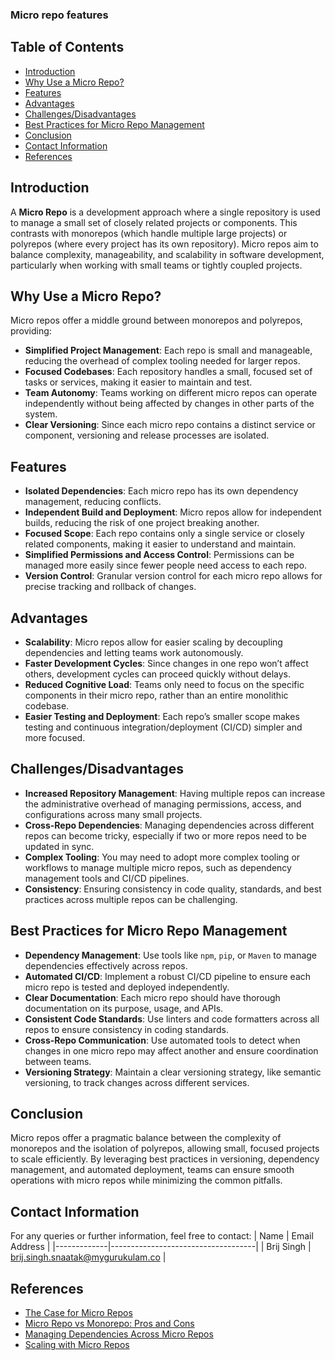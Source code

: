 ### Micro repo features        

## Table of Contents
- [Introduction](#introduction)
- [Why Use a Micro Repo?](#why-use-a-micro-repo)
- [Features](#features)
- [Advantages](#advantages)
- [Challenges/Disadvantages](#challengesdisadvantages)
- [Best Practices for Micro Repo Management](#best-practices-for-micro-repo-management)
- [Conclusion](#conclusion)
- [Contact Information](#contact-information)
- [References](#references)

## Introduction
A **Micro Repo** is a development approach where a single repository is used to manage a small set of closely related projects or components. This contrasts with monorepos (which handle multiple large projects) or polyrepos (where every project has its own repository). Micro repos aim to balance complexity, manageability, and scalability in software development, particularly when working with small teams or tightly coupled projects.

## Why Use a Micro Repo?
Micro repos offer a middle ground between monorepos and polyrepos, providing:
- **Simplified Project Management**: Each repo is small and manageable, reducing the overhead of complex tooling needed for larger repos.
- **Focused Codebases**: Each repository handles a small, focused set of tasks or services, making it easier to maintain and test.
- **Team Autonomy**: Teams working on different micro repos can operate independently without being affected by changes in other parts of the system.
- **Clear Versioning**: Since each micro repo contains a distinct service or component, versioning and release processes are isolated.

## Features
- **Isolated Dependencies**: Each micro repo has its own dependency management, reducing conflicts.
- **Independent Build and Deployment**: Micro repos allow for independent builds, reducing the risk of one project breaking another.
- **Focused Scope**: Each repo contains only a single service or closely related components, making it easier to understand and maintain.
- **Simplified Permissions and Access Control**: Permissions can be managed more easily since fewer people need access to each repo.
- **Version Control**: Granular version control for each micro repo allows for precise tracking and rollback of changes.

## Advantages
- **Scalability**: Micro repos allow for easier scaling by decoupling dependencies and letting teams work autonomously.
- **Faster Development Cycles**: Since changes in one repo won’t affect others, development cycles can proceed quickly without delays.
- **Reduced Cognitive Load**: Teams only need to focus on the specific components in their micro repo, rather than an entire monolithic codebase.
- **Easier Testing and Deployment**: Each repo’s smaller scope makes testing and continuous integration/deployment (CI/CD) simpler and more focused.

## Challenges/Disadvantages
- **Increased Repository Management**: Having multiple repos can increase the administrative overhead of managing permissions, access, and configurations across many small projects.
- **Cross-Repo Dependencies**: Managing dependencies across different repos can become tricky, especially if two or more repos need to be updated in sync.
- **Complex Tooling**: You may need to adopt more complex tooling or workflows to manage multiple micro repos, such as dependency management tools and CI/CD pipelines.
- **Consistency**: Ensuring consistency in code quality, standards, and best practices across multiple repos can be challenging.

## Best Practices for Micro Repo Management
- **Dependency Management**: Use tools like `npm`, `pip`, or `Maven` to manage dependencies effectively across repos.
- **Automated CI/CD**: Implement a robust CI/CD pipeline to ensure each micro repo is tested and deployed independently.
- **Clear Documentation**: Each micro repo should have thorough documentation on its purpose, usage, and APIs.
- **Consistent Code Standards**: Use linters and code formatters across all repos to ensure consistency in coding standards.
- **Cross-Repo Communication**: Use automated tools to detect when changes in one micro repo may affect another and ensure coordination between teams.
- **Versioning Strategy**: Maintain a clear versioning strategy, like semantic versioning, to track changes across different services.

## Conclusion
Micro repos offer a pragmatic balance between the complexity of monorepos and the isolation of polyrepos, allowing small, focused projects to scale efficiently. By leveraging best practices in versioning, dependency management, and automated deployment, teams can ensure smooth operations with micro repos while minimizing the common pitfalls.

## Contact Information
For any queries or further information, feel free to contact:
| Name        | Email Address                      |
|-------------|------------------------------------|
| Brij Singh  | brij.singh.snaatak@mygurukulam.co  |

## References
- [The Case for Micro Repos](https://example.com/micro-repos-article)
- [Micro Repo vs Monorepo: Pros and Cons](https://example.com/pros-cons-microrepo)
- [Managing Dependencies Across Micro Repos](https://example.com/dependencies-management)
- [Scaling with Micro Repos](https://example.com/scaling-micro-repos)
